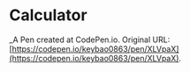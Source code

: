 # Calculator
 _A Pen created at CodePen.io. Original URL: [https://codepen.io/keybao0863/pen/XLVpaX](https://codepen.io/keybao0863/pen/XLVpaX).

 